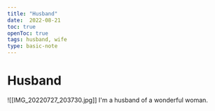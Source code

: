 ```yaml
---
title: "Husband"
date:  2022-08-21
toc: true
openToc: true
tags: husband, wife
type: basic-note
---
```

# Husband
![[IMG_20220727_203730.jpg]]
I'm a husband of a wonderful woman.
